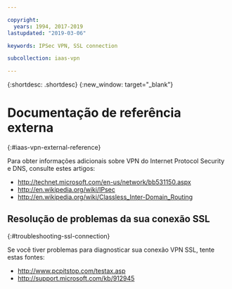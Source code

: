 ```yaml
---

copyright:
  years: 1994, 2017-2019
lastupdated: "2019-03-06"

keywords: IPSec VPN, SSL connection

subcollection: iaas-vpn

---
```


{:shortdesc: .shortdesc}
{:new_window: target="_blank"}

# Documentação de referência externa
{:#iaas-vpn-external-reference}

Para obter informações adicionais sobre VPN do Internet Protocol Security e DNS, consulte estes artigos:

 * http://technet.microsoft.com/en-us/network/bb531150.aspx<br/>
 * http://en.wikipedia.org/wiki/IPsec<br/>
 * http://en.wikipedia.org/wiki/Classless_Inter-Domain_Routing<br/>


## Resolução de problemas da sua conexão SSL
{:#troubleshooting-ssl-connection}

Se você tiver problemas para diagnosticar sua conexão VPN SSL, tente estas fontes:

 * http://www.pcpitstop.com/testax.asp
 * http://support.microsoft.com/kb/912945
